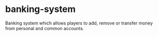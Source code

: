 # banking-system
Banking system which allows players to add, remove or transfer money from personal and common accounts.
